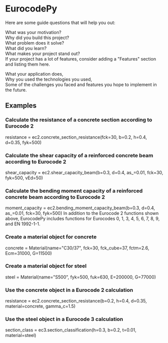 # EurocodePy

Here are some guide questions that will help you out:

What was your motivation? \
Why did you build this project? \
What problem does it solve? \
What did you learn? \
What makes your project stand out? \
If your project has a lot of features, consider adding a "Features" section and listing them here.

What your application does, \
Why you used the technologies you used, \
Some of the challenges you faced and features you hope to implement in the future.

## Examples

### Calculate the resistance of a concrete section according to Eurocode 2

resistance = ec2.concrete_section_resistance(fck=30, b=0.2, h=0.4, d=0.35, fyk=500)

### Calculate the shear capacity of a reinforced concrete beam according to Eurocode 2

shear_capacity = ec2.shear_capacity_beam(b=0.3, d=0.4, as_=0.01, fck=30, fyk=500, vEd=50)

### Calculate the bending moment capacity of a reinforced concrete beam according to Eurocode 2

moment_capacity = ec2.bending_moment_capacity_beam(b=0.3, d=0.4, as_=0.01, fck=30, fyk=500)
In addition to the Eurocode 2 functions shown above, EurocodePy includes functions for Eurocodes 0, 1, 3, 4, 5, 6, 7, 8, 9, and EN 1992-1-1.

### Create a material object for concrete

concrete = Material(name="C30/37", fck=30, fck_cube=37, fctm=2.6, Ecm=31000, G=11500)

### Create a material object for steel

steel = Material(name="S500", fyk=500, fuk=630, E=200000, G=77000)

### Use the concrete object in a Eurocode 2 calculation

resistance = ec2.concrete_section_resistance(b=0.2, h=0.4, d=0.35, material=concrete, gamma_c=1.5)

### Use the steel object in a Eurocode 3 calculation

section_class = ec3.section_classification(h=0.3, b=0.2, t=0.01, material=steel)
